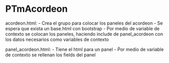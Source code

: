 # PTmAcordeon

acordeon.html:
	- Crea el grupo para colocar los paneles del acordeon
	- Se espera que exista un base.html con bootstrap
	- Por medio de variable de contexto se colocan los paneles,
	 haciendo include de panel_acordeon con los datos necesarios
	 como variables de contexto

panel_acordeon.html:
	- Tiene el html para un panel
	- Ṕor medio de variable de contexto se rellenan los fields del panel
